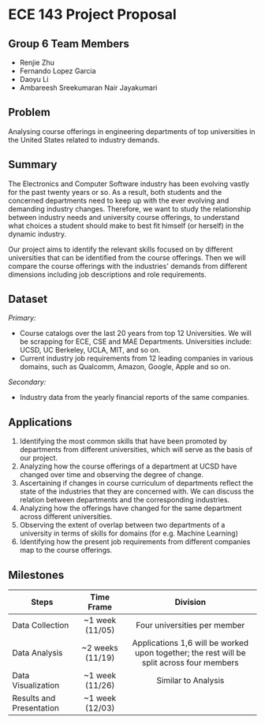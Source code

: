 # ECE 143 Project Proposal
## Group 6 Team Members
- Renjie Zhu
- Fernando Lopez Garcia
- Daoyu Li
- Ambareesh Sreekumaran Nair Jayakumari

## Problem
Analysing course offerings in engineering departments of top universities in the United States related to industry demands.

## Summary
The Electronics and Computer Software industry has been evolving vastly for the past twenty years or so. As a result, both students and the concerned departments need to keep up with the ever evolving and demanding industry changes. Therefore, we want to study the relationship between industry needs and university course offerings, to understand what choices a student should make to best fit himself (or herself) in the dynamic industry.

Our project aims to identify the relevant skills focused on by different universities that can be identified from the course offerings. Then we will compare the course offerings with the industries' demands from different dimensions including job descriptions and role requirements.

## Dataset
*Primary:*
- Course catalogs over the last 20 years from top 12 Universities. We will be scrapping for ECE, CSE and MAE Departments. Universities include: UCSD, UC Berkeley, UCLA, MIT, and so on.
- Current industry job requirements from 12 leading companies in various domains, such as Qualcomm, Amazon, Google, Apple and so on.

*Secondary:*
- Industry data from the yearly financial reports of the same companies.

## Applications
1. Identifying the most common skills that have been promoted by departments from different universities, which will serve as the basis of our project.
2. Analyzing how the course offerings of a department at UCSD have changed over time and observing the degree of change.
3. Ascertaining if changes in course curriculum of departments reflect the state of the industries that they are concerned with. We can discuss the relation between departments and the corresponding industries.
4. Analyzing how the offerings have changed for the same department across different universities.
5. Observing the extent of overlap between two departments of a university in terms of skills for domains (for e.g. Machine Learning)
6. Identifying how the present job requirements from different companies map to the course offerings.

## Milestones
| Steps                    | Time Frame       | Division                     |
| ------------------------ |:----------------:| :---------------------------:|
| Data Collection          | ~1 week (11/05)  | Four universities per member |
| Data Analysis            | ~2 weeks (11/19) | Applications 1,6 will be worked upon together; the rest will be split across four members  |
| Data Visualization       | ~1 week (11/26)  |  Similar to Analysis         |
| Results and Presentation | ~1 week (12/03)  |                              | 
